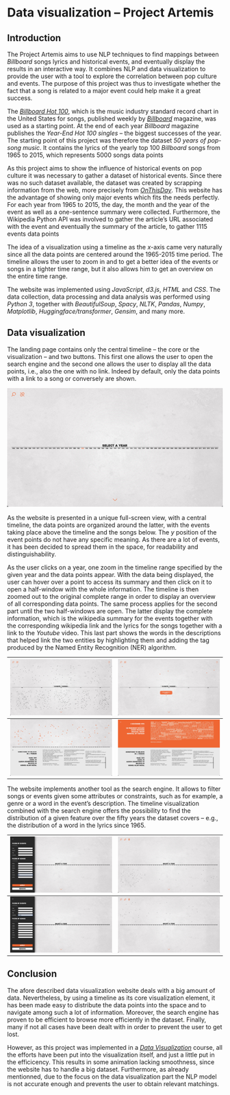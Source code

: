 # Data visualization – Project Artemis

## Introduction

The Project Artemis aims to use NLP techniques to find mappings between *Billboard* songs lyrics and historical events, and eventually display the results in an interactive way. It combines NLP and data visualization to provide the user with a tool to explore the correlation between pop culture and events. The purpose of this project was thus to investigate whether the fact that a song is related to a major event could help make it a great success.

The [*Billboard Hot 100*](https://www.billboard.com/charts/hot-100), which is the music industry standard record chart in the United States for songs, published weekly by [*Billboard*](https://www.billboard.com) magazine, was used as a starting point. At the end of each year *Billboard* magazine publishes the *Year-End Hot 100 singles* – the biggest successes of the year. The starting point of this project was therefore the dataset *50 years of pop-song music*. It contains the lyrics of the yearly top 100 *Billboard* songs from 1965 to 2015, which represents 5000 songs data points

As this project aims to show the influence of historical events on pop culture it was necessary to gather a dataset of historical events. Since there was no such dataset available, the dataset was created by scrapping information from the web, more precisely from *[OnThisDay](https://www.onthisday.com)*. This website has the advantage of showing only major events which fits the needs perfectly. For each year from 1965 to 2015, the day, the month and the year of the event as well as a one-sentence summary were collected. Furthermore, the Wikipedia Python API was involved to gather the article’s URL associated with the event and eventually the summary of the article, to gather 1115 events data points

The idea of a visualization using a timeline as the *x*-axis came very naturally since all the data points are centered around the 1965-2015 time period. The timeline allows the user to zoom in and to get a better idea of the events or songs in a tighter time range, but it also allows him to get an overview on the entire time range.

The website was implemented using *JavaScript*, *d3.js*, *HTML* and *CSS*. The data collection, data processing and data analysis was performed using *Python 3*, together with *BeautifulSoup*, *Spacy*, *NLTK*, *Pandas*, *Numpy*, *Matplotlib*, *Huggingface/transformer*, *Gensim*, and many more.

## Data visualization

The landing page contains only the central timeline – the core or the visualization – and two buttons. This first one allows the user to open the search engine and the second one allows the user to display all the data points, i.e., also the one with no link. Indeed by default, only the data points with a link to a song or conversely are shown.

![Screenshot_1](./images/Website_screenshots/Screenshot_1.jpeg)

As the website is presented in a unique full-screen view, with a central timeline, the data points are organized around the latter, with the events taking place above the timeline and the songs below. The *y* position of the event points do not have any specific meaning. As there are a lot of events, it has been decided to spread them in the space, for readability and distinguishability.

As the user clicks on a year, one zoom in the timeline range specified by the given year and the data points appear. With the data being displayed, the user can hover over a point to access its summary and then click on it to open a half-window with the whole information. The timeline is then zoomed out to the original complete range in order to display an overview of all corresponding data points. The same process applies for the second part until the two half-windows are open. The latter display the complete information, which is the wikipedia summary for the events together with the corresponding wikipedia link and the lyrics for the songs together with a link to the *Youtube* video. This last part shows the words in the descriptions that helped link the two entities by highlighting them and adding the tag produced by the Named Entity Recognition (NER) algorithm.

| ![Screenshot_2](./images/Website_screenshots/Screenshot_2.jpeg) | ![Screenshot_3](./images/Website_screenshots/Screenshot_3.jpeg) |
| ------------------------------------------------------------ | ------------------------------------------------------------ |
| ![Screenshot_4](./images/Website_screenshots/Screenshot_4.jpeg) | ![Screenshot_6](./images/Website_screenshots/Screenshot_6.jpeg) |

The website implements another tool as the search engine. It allows to filter songs or events given some attributes or constraints, such as for example, a genre or a word in the event’s description. The timeline visualization combined with the search engine offers the possibility to find the distribution of a given feature over the fifty years the dataset covers – e.g., the distribution of a word in the lyrics since 1965.

| ![Screenshot_7](./images/Website_screenshots/Screenshot_7.jpeg) | ![Screenshot_8](./images/Website_screenshots/Screenshot_8.jpeg) |
| ------------------------------------------------------------ | ------------------------------------------------------------ |
| ![Screenshot_9](./images/Website_screenshots/Screenshot_9.jpeg) | ![Screenshot_10](./images/Website_screenshots/Screenshot_10.jpeg) |

## Conclusion

The afore described data visualization website deals with a big amount of data. Nevertheless, by using a timeline as its core visualization element, it has been made easy to distribute the data points into the space and to navigate among such a lot of information. Moreover, the search engine has proven to be efficient to browse more efficiently in the dataset. Finally, many if not all cases have been dealt with in order to prevent the user to get lost.

However, as this project was implemented in a [*Data Visualization*](https://edu.epfl.ch/coursebook/en/data-visualization-COM-480) course, all the efforts have been put into the visualization itself, and just a little put in the efficicency. This results in some animation lacking smoothness, since the website has to handle a big dataset. Furthermore, as already mentionned, due to the focus on the data visualization part the NLP model is not accurate enough and prevents the user to obtain relevant matchings.